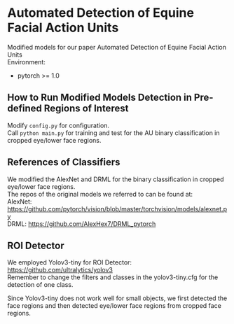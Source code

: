 # Automated Detection of Equine Facial Action Units 
Modified models for our paper Automated Detection of Equine Facial Action Units  
Environment:
* pytorch >= 1.0

## How to Run Modified Models Detection in Pre-defined Regions of Interest
Modify `config.py` for configuration.  
Call `python main.py` for training and test for the AU binary classification in cropped eye/lower face regions.  

## References of Classifiers
We modified the AlexNet and DRML for the binary classification in cropped eye/lower face regions.  
The repos of the original models we referred to can be found at:  
AlexNet: https://github.com/pytorch/vision/blob/master/torchvision/models/alexnet.py  
DRML: https://github.com/AlexHex7/DRML_pytorch

## ROI Detector
We employed Yolov3-tiny for ROI Detector:  
https://github.com/ultralytics/yolov3  
Remember to change the filters and classes in the yolov3-tiny.cfg for the detection of one class.  
  
Since Yolov3-tiny does not work well for small objects, we first detected the face regions and then detected eye/lower face regions from cropped face regions.  

